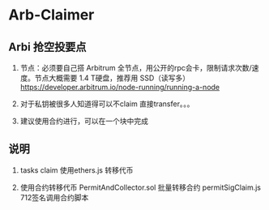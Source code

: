 # Arb-Claimer

## Arbi 抢空投要点

1. 节点：必须要自己搭 Arbitrum 全节点，用公开的rpc会卡，限制请求次数/速度。节点大概需要 1.4 T硬盘，推荐用 SSD（读写多）
https://developer.arbitrum.io/node-running/running-a-node

2. 对于私钥被很多人知道得可以不claim 直接transfer。。。

3. 建议使用合约进行，可以在一个块中完成

## 说明
1. tasks claim
 使用ethers.js 转移代币 

2. 使用合约转移代币
   PermitAndCollector.sol 批量转移合约
   permitSigClaim.js 712签名调用合约脚本


